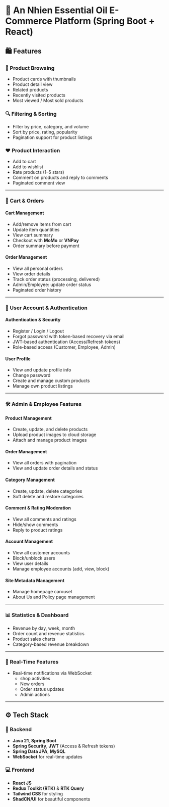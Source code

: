 # 🛒 An Nhien Essential Oil E-Commerce Platform (Spring Boot + React)


## 🛍️ Features

### 🧾 Product Browsing
- Product cards with thumbnails
- Product detail view
- Related products
- Recently visited products
- Most viewed / Most sold products

### 🔍 Filtering & Sorting
- Filter by price, category, and volume
- Sort by price, rating, popularity
- Pagination support for product listings

### ❤️ Product Interaction
- Add to cart
- Add to wishlist
- Rate products (1–5 stars)
- Comment on products and reply to comments
- Paginated comment view

---

### 🛒 Cart & Orders

#### Cart Management
- Add/remove items from cart
- Update item quantities
- View cart summary
- Checkout with **MoMo** or **VNPay**
- Order summary before payment

#### Order Management
- View all personal orders
- View order details
- Track order status (processing, delivered)
- Admin/Employee: update order status
- Paginated order history
---

### 👤 User Account & Authentication

#### Authentication & Security
- Register / Login / Logout
- Forgot password with token-based recovery via email
- JWT-based authentication (Access/Refresh tokens)
- Role-based access (Customer, Employee, Admin)

#### User Profile
- View and update profile info
- Change password
- Create and manage custom products
- Manage own product listings

---

### 🛠️ Admin & Employee Features

#### Product Management
- Create, update, and delete products
- Upload product images to cloud storage
- Attach and manage product images

#### Order Management
- View all orders with pagination
- View and update order details and status

#### Category Management
- Create, update, delete categories
- Soft delete and restore categories

#### Comment & Rating Moderation
- View all comments and ratings
- Hide/show comments
- Reply to product ratings

#### Account Management
- View all customer accounts
- Block/unblock users
- View user details
- Manage employee accounts (add, view, block)

#### Site Metadata Management
- Manage homepage carousel
- About Us and Policy page management

---

### 📊 Statistics & Dashboard
- Revenue by day, week, month
- Order count and revenue statistics
- Product sales charts
- Category-based revenue breakdown

---

### 🔔 Real-Time Features
- Real-time notifications via WebSocket
  - shop activities
  - New orders
  - Order status updates
  - Admin actions

---

## ⚙️ Tech Stack

### 🧠 Backend
- **Java 21**, **Spring Boot**
- **Spring Security**, **JWT** (Access & Refresh tokens)
- **Spring Data JPA**, **MySQL**
- **WebSocket** for real-time updates

### 💻 Frontend
- **React JS**
- **Redux Toolkit (RTK)** & **RTK Query**
- **Tailwind CSS** for styling
- **ShadCN/UI** for beautiful components
